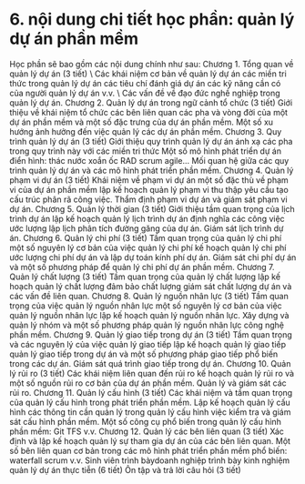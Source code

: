# 6. nội dung chi tiết học phần: quản lý dự án phần mềm
Học phần sẽ bao gồm các nội dung chính như sau:
Chương 1. Tổng quan về quản lý dự án (3 tiết) \ Các khái niệm cơ bản về quản lý dự án các miền tri thức trong quản lý dự án các tiêu chí đánh giá dự án các kỹ năng cần có của người quản lý dự án v.v. \ Các vấn đề về đạo đức nghề nghiệp trong quản lý dự án.
Chương 2. Quản lý dự án trong ngữ cảnh tổ chức (3 tiết) Giới thiệu về khái niệm tổ chức các bên liên quan các pha và vòng đời của một dự án phần mềm và một số đặc trưng của dự án phần mềm. Một số xu hướng ảnh hưởng đến việc quản lý các dự án phần mềm.
Chương 3. Quy trình quản lý dự án (3 tiết) Giới thiệu quy trình quản lý dự án ánh xạ các pha trong quy trình này với các miền tri thức Một số mô hình phát triển dự án điển hình: thác nước xoắn ốc RAD scrum agile... Mối quan hệ giữa các quy trình quản lý dự án và các mô hình phát triển phần mềm.
Chương 4. Quản lý phạm vi dự án (3 tiết) Khái niệm về phạm vi dự án một số đặc thù về phạm vi của dự án phần mềm lập kế hoạch quản lý phạm vi thu thập yêu cầu tạo cấu trúc phân rã công việc. Thẩm định phạm vi dự án và giám sát phạm vi dự án.
Chương 5. Quản lý thời gian (3 tiết) Giới thiệu tầm quan trọng của lịch trình dự án lập kế hoạch quản lý lịch trình dự án định nghĩa các công việc ước lượng lập lịch phân tích đường găng của dự án. Giám sát lịch trình dự án.
Chương 6. Quản lý chi phí (3 tiết) Tầm quan trọng của quản lý chi phí một số nguyên lý cơ bản của việc quản lý chi phí kế hoạch quản lý chi phí ước lượng chi phí dự án và lập dự toán kính phí dự án. Giám sát chi phí dự án và một số phương pháp để quản lý chi phí dự án phần mềm.
Chương 7. Quản lý chất lượng (3 tiết) Tầm quan trọng của quản lý chất lượng lập kế hoạch quản lý chất lượng đảm bảo chất lượng giám sát chất lượng dự án và các vấn đề liên quan.
Chương 8. Quản lý nguồn nhân lực (3 tiết) Tầm quan trọng của việc quản lý nguồn nhân lực một số nguyên lý cơ bản của việc quản lý nguồn nhân lực lập kế hoạch quản lý nguồn nhân lực. Xây dựng và quản lý nhóm và một số phương pháp quản lý nguồn nhân lực công nghệ phần mềm.
Chương 9. Quản lý giao tiếp trong dự án (3 tiết) Tầm quan trọng và các nguyên lý của việc quản lý giao tiếp lập kế hoạch quản lý giao tiếp quản lý giao tiếp trong dự án và một số phương pháp giao tiếp phổ biến trong các dự án. Giám sát quá trình giao tiếp trong dự án.
Chương 10. Quản lý rủi ro (3 tiết) Các khái niệm liên quan đến rủi ro kế hoạch quản lý rủi ro và một số nguồn rủi ro cơ bản của dự án phần mềm. Quản lý và giám sát các rủi ro.
Chương 11. Quản lý cấu hình (3 tiết) Các khái niệm và tầm quan trọng của quản lý cấu hình trong phát triển phần mềm. Lập kế hoạch quản lý cấu hình các thông tin cần quản lý trong quản lý cấu hình việc kiểm tra và giám sát cấu hình phần mềm. Một số công cụ phổ biến trong quản lý cấu hình phần mềm: Git TFS v.v.
Chương 12. Quản lý các bên liên quan (3 tiết) Xác định và lập kế hoạch quản lý sự tham gia dự án của các bên liên quan. Một số bên liên quan cơ bản trong các mô hình phát triển phần mềm phổ biến: waterfall scrum v.v.
Sinh viên trình bàydoanh nghiệp trình bày kinh nghiệm quản lý dự án
thực tiễn (6 tiết)
Ôn tập và trả lời câu hỏi (3 tiết)
